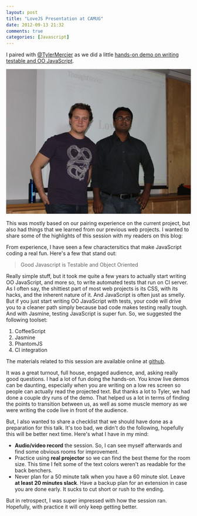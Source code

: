 ```yaml
---
layout: post
title: "LoveJS Presentation at CAMUG"
date: 2012-09-13 21:32
comments: true
categories: [Javascript]
---
```


I paired with [@TylerMercier](http://codecuriosity.com) as we did a little [hands-on demo on writing testable and OO JavaScript](http://www.meetup.com/Calgary-Agile-Methods-User-Group/events/79722562/).

![Presenting with Tyler](images/LoveJS.jpg)

This was mostly based on our pairing experience on the current project, but also had things that we learned from our previous web projects. I wanted to share some of the highlights of this session with my readers on this blog:

From experience, I have seen a few charactersitics that make JavaScript coding a real fun. Here's a few that stand out:

>Good Javascript is Testable and Object Oriented

Really simple stuff, but it took me quite a few years to actually start writing OO JavaScript, and more so, to write automated tests that run on CI server. As I often say, the shittiest part of most web projects is its CSS, with its hacks, and the inherent nature of it. And JavaScript is often just as smelly. But if you just start writing OO JavaScript with tests, your code will drive you to a cleaner path simply because bad code makes testing really tough. And with Jasmine, testing JavaScript is super fun. So, we suggested the following toolset:

1. CoffeeScript
2. Jasmine
3. PhantomJS
4. CI integration

The materials related to this session are available online at [github](http://codecuriosity.com/love_javascript).

It was a great turnout, full house, engaged audience, and, asking really good questions. I had a lot of fun doing the hands-on. You know live demos can be daunting, especially when you are writing on a low res screen so people can actually read the projected text. But thanks a lot to Tyler, we had done a couple dry runs of the demo. That helped us a lot in terms of finding the points to transition between us, as well as some muscle memory as we were writing the code live in front of the audience.

But, I also wanted to share a checklist that we should have done as a preparation for this talk. It's too bad, we didn't do the following, hopefully this will be better next time. Here's what I have in my mind:

* **Audio/video record** the session. So, I can see myself afterwards and find some obvious rooms for improvement.
* Practice using **real projector** so we can find the best theme for the room size. This time I felt some of the text colors weren't as readable for the back benchers.
* Never plan for a 50 minute talk when you have a 60 minute slot. Leave **at least 20 minutes slack**. Have a backup plan for an extension in case you are done early. It sucks to cut short or rush to the ending.

But in retrospect, I was super impressed with how the session ran. Hopefully, with practice it will only keep getting better.

